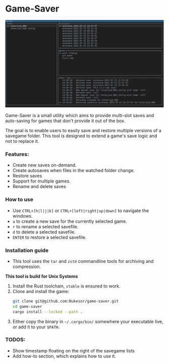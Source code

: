 # Game-Saver

![Alt Text](https://github.com/Nukesor/images/blob/main/game_saver.png?raw=true)

Game-Saver is a small utility which aims to provide multi-slot saves and auto-saving for games that don't provide it out of the box.

The goal is to enable users to easily save and restore multiple versions of a savegame folder.
This tool is designed to extend a game's save logic and not to replace it.

### Features:

- Create new saves on-demand.
- Create autosaves when files in the watched folder change.
- Restore saves
- Support for multiple games.
- Rename and delete saves


### How to use

- Use `CTRL+[h|l|j|k]` or `CTRL+[left|right|up|down]` to navigate the windows.
- `a` to create a new save for the currently selected game.
- `r` to rename a selected savefile.
- `d` to delete a selected savefile.
- `ENTER` to restore a selected savefile.

### Installation guide

- This tool uses the `tar` and `zstd` commandline tools for archiving and compression.

**This tool is build for Unix Systems**

1. Install the Rust toolchain, `stable` is ensured to work.
2. Clone and install the game:
    ```sh
    git clone git@github.com:Nukesor/game-saver.git
    cd game-saver
    cargo install --locked --path .
    ```
3. Either copy the binary in `~/.cargo/bin/` somewhere your executable live, or add it to your `$PATH`.


### TODOS:

- Show timestamp floating on the right of the savegame lists
- Add how-to section, which explains how to use it.
